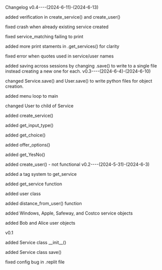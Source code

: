 Changelog
v0.4----(2024-6-11)-(2024-6-13)
</p/>added verification in create_service() and create_user()
</p/>fixed crash when already existing service created
</p/>fixed service_matching failing to print 
</p/>added more print staments in .get_services() for clarity
</p/>fixed error when quotes used in service/user names
</p/>added saving across sessions by changing .save() to write to a single file instead creating a new one for each.    
v0.3----(2024-6-4)-(2024-6-10)
</p/>changed Service.save() and User.save() to write python files for object creation.
</p/>added menu loop to main
</p/>changed User to child of Service
</p/>added create_service()
</p/>added get_input_type()
</p/>added get_choice()
</p/>added offer_options()
</p/>added get_YesNo()
</p/>added create_user() - not functional
v0.2----(2024-5-31)-(2024-6-3)
</p/>added a tag system to get_service
</p/>added get_service function
</p/>added user class
</p/>added distance_from_user() function
</p/>added Windows, Apple, Safeway, and Costco service objects
</p/>added Bob and Alice user objects
</p/>
v0.1
</p/>added Service class __init__()
</p/>added Service class save()
</p/>fixed config bug in .replit file
